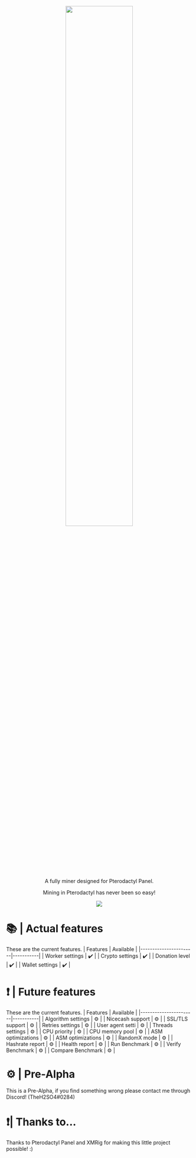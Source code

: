 <p align="center"><img src="https://i.imgur.com/Gt7efPR.png" width=60% /></p>
<p align="center">A fully miner designed for Pterodactyl Panel.</p>
<p align="center">Mining in Pterodactyl has never been so easy!</p>
<p align="center"><img src="https://img.shields.io/badge/Made%20with-JS-FFFB00" /></p>

# 📚 | Actual features
These are the current features.
| Features               | Available |
|-----------------------|-----------|
| Worker settings       | ✔️         |
| Crypto settings       | ✔️         |
| Donation level        | ✔️         |
| Wallet settings       | ✔️         |

# ❗ | Future features
These are the current features.
| Features               | Available |
|-----------------------|-----------|
| Algorithm settings    | ⚙️         |
| Nicecash support      | ⚙️         |
| SSL/TLS support       | ⚙️         |
| Retries settings      | ⚙️         |
| User agent setti      | ⚙️         |
| Threads settings      | ⚙️         |
| CPU priority          | ⚙️         |
| CPU memory pool       | ⚙️         |
| ASM optimizations     | ⚙️         |
| ASM optimizations     | ⚙️         |
| RandomX mode          | ⚙️         |
| Hashrate report       | ⚙️         |
| Health report         | ⚙️         |
| Run Benchmark         | ⚙️         |
| Verify Benchmark      | ⚙️         |
| Compare Benchmark     | ⚙️         |

# ⚙️ | Pre-Alpha
This is a Pre-Alpha, if you find something wrong please contact me through Discord! (TheH2SO4#0284)

# ❗| Thanks to...
Thanks to Pterodactyl Panel and XMRig for making this little project possible! :)